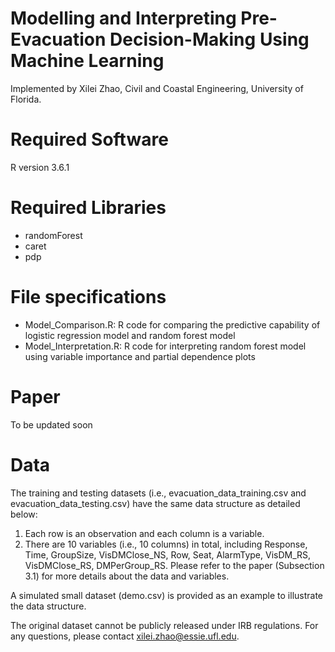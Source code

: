 # Modelling and Interpreting Pre-Evacuation Decision-Making Using Machine Learning
Implemented by Xilei Zhao, Civil and Coastal Engineering, University of Florida.

# Required Software
R version 3.6.1

# Required Libraries
* randomForest
* caret
* pdp

# File specifications
* Model_Comparison.R: R code for comparing the predictive capability of logistic regression model and random forest model
* Model_Interpretation.R: R code for interpreting random forest model using variable importance and partial dependence plots

# Paper
To be updated soon

# Data
The training and testing datasets (i.e., evacuation_data_training.csv and evacuation_data_testing.csv) have the same data structure as detailed below:
1. Each row is an observation and each column is a variable.
2. There are 10 variables (i.e., 10 columns) in total, including Response, Time, GroupSize, VisDMClose_NS, Row, Seat, AlarmType, VisDM_RS, VisDMClose_RS, DMPerGroup_RS. Please refer to the paper (Subsection 3.1) for more details about the data and variables.  

A simulated small dataset (demo.csv) is provided as an example to illustrate the data structure.   

The original dataset cannot be publicly released under IRB regulations. For any questions, please contact xilei.zhao@essie.ufl.edu.

